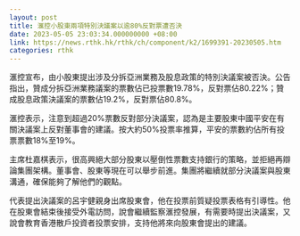 ```yaml
---
layout: post
title: 滙控小股東兩項特別決議案以逾80%反對票遭否決
date: 2023-05-05 23:03:34.000000000 +08:00
link: https://news.rthk.hk/rthk/ch/component/k2/1699391-20230505.htm
categories: rthk
---
```


滙控宣布，由小股東提出涉及分拆亞洲業務及股息政策的特別決議案被否決。公告指出，贊成分拆亞洲業務議案的票數佔已投票數19.78%，反對票佔80.22%；贊成股息政策決議案的票數佔19.2%，反對票佔80.8%。

滙控表示，注意到超過20%票數反對部分決議案，認為是主要股東中國平安在有關決議案上反對董事會的建議。按大約50%投票率推算，平安的票數約佔所有投票票數18%至19%。

主席杜嘉棋表示，很高興絕大部分股東以壓倒性票數支持銀行的策略，並拒絕再辯論集團架構。董事會、股東等現在可以舉步前進。集團將繼續就部分決議案與股東溝通，確保能夠了解他們的觀點。

代表提出決議案的呂宇健親身出席股東會，他在投票前質疑投票表格有引導性。他在股東會結束後接受外電訪問，說會繼續監察滙控發展，有需要時提出決議案，又說會教育香港散戶投資者投票安排，支持他將來向股東會提出的建議。
